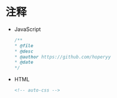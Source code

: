 # 注释

+   JavaScript

    ```javascript
    /**
    * @file
    * @desc 
    * @author https://github.com/hoperyy
    * @date 
    */
    ```

+   HTML

    ```html
    <!-- auto-css -->
    ```